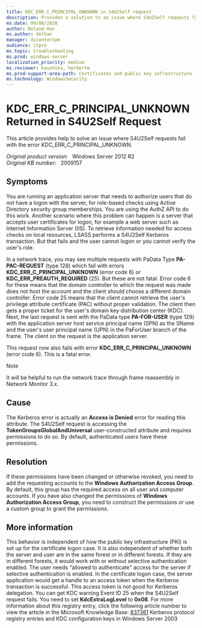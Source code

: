 ```yaml
---
title: KDC_ERR_C_PRINCIPAL_UNKNOWN in S4U2Self request
description: Provides a solution to an issue where S4U2Self requests fail with the error KDC_ERR_C_PRINCIPAL_UNKNOWN.
ms.date: 09/08/2020
author: Deland-Han
ms.author: delhan
manager: dscontentpm
audience: itpro
ms.topic: troubleshooting
ms.prod: windows-server
localization_priority: medium
ms.reviewer: kaushika, herbertm
ms.prod-support-area-path: Certificates and public key infrastructure (PKI)
ms.technology: WindowsSecurity
---
```

# KDC_ERR_C_PRINCIPAL_UNKNOWN Returned in S4U2Self Request

This article provides help to solve an issue where S4U2Self requests fail with the error KDC_ERR_C_PRINCIPAL_UNKNOWN.

_Original product version:_ &nbsp; Windows Server 2012 R2  
_Original KB number:_ &nbsp; 2009157

## Symptoms

You are running an application server that needs to authorize users that do not have a logon with the server, for role-based checks using Active Directory security group memberships. You are using the AuthZ API to do this work. Another scenario where this problem can happen is a server that accepts user certificates for logon, for example a web server such as Internet Information Server (IIS). To retrieve information needed for access checks on local resources, LSASS performs a S4U2Self Kerberos transaction. But that fails and the user cannot logon or you cannot verify the user's role.

In a network trace, you may see multiple requests with PaData Type **PA-PAC-REQUEST** (type 128) which fail with errors **KDC_ERR_C_PRINCIPAL_UNKNOWN** (error code 6) or **KDC_ERR_PREAUTH_REQUIRED** (25). But these are not fatal. Error code 6 for these means that the domain controller to which the request was made does not host the account and the client should choose a different domain controller. Error code 25 means that the client cannot retrieve the user's privilege attribute certificate (PAC) without proper validation. The client then gets a proper ticket for the user's domain key distribution center (KDC).
Next, the last request is sent with the PaData type **PA-FOR-USER** (type 129) with the application server host service principal name (SPN) as the SName and the user's user principal name (UPN) in the PaForUser branch of the frame. The client on the request is the application server.

This request now also fails with error **KDC_ERR_C_PRINCIPAL_UNKNOWN** (error code 6). This is a fatal error.

> [!Note]
> It will be helpful to run the network trace through frame reassembly in Network Monitor 3.x.

## Cause

The Kerberos error is actually an **Access is Denied** error for reading this attribute.
The S4U2Self request is accessing the **TokenGroupsGlobalAndUniversal** user-constructed attribute and requires permissions to do so. By default, authenticated users have these permissions.

## Resolution

If these permissions have been changed or otherwise revoked, you need to add the requesting accounts to the **Windows Authorization Access Group**. By default, this group has the required access on all user and computer accounts.
If you have also changed the permissions of **Windows Authorization Access Group**, you need to construct the permissions or use a custom group to grant the permissions.

## More information

This behavior is independent of how the public key infrastructure (PKI) is set up for the certificate logon case. It is also independent of whether both the server and user are in the same forest or in different forests. If they are in different forests, it would work with or without selective authentication enabled. The user needs "allowed to authenticate" access for the server if selective authentication is enabled.
In the certificate logon case, the server application would get a handle to an access token when the Kerberos transaction is successful. This access token is not good for Kerberos delegation.
You can get KDC warning Event ID 25 when the S4U2Self request fails. You need to set **KdcExtraLogLevel** to **0x08**. For more information about this registry entry, click the following article number to view the article in the Microsoft Knowledge Base:
[837361](https://support.microsoft.com/kb/837361)  Kerberos protocol registry entries and KDC configuration keys in Windows Server 2003
